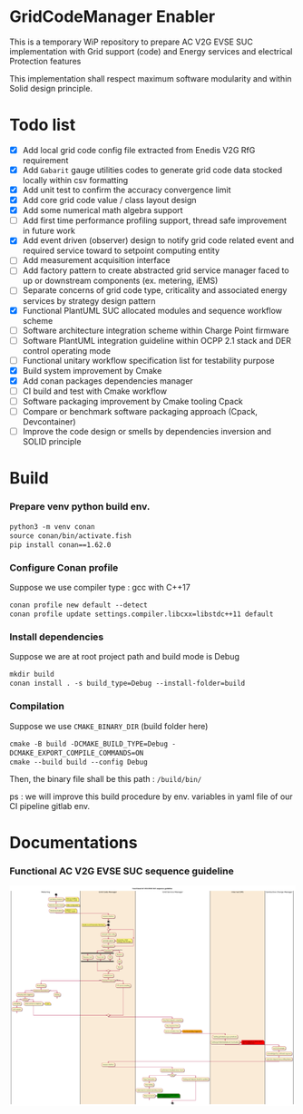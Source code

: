 # GridCodeManager Enabler

This is a temporary WiP repository to prepare AC V2G EVSE SUC implementation with Grid support (code)
and Energy services and electrical Protection features

This implementation shall respect maximum software modularity and within Solid design principle.  


# Todo list
- [x] Add local grid code config file extracted from Enedis V2G RfG requirement
- [x] Add `Gabarit` gauge utilities codes to generate grid code data stocked locally within csv formatting
- [x] Add unit test to confirm the accuracy convergence limit
- [x] Add core grid code value / class layout design
- [x] Add some numerical math algebra support
- [ ] Add first time performance profiling support, thread safe improvement in future work
- [x] Add event driven (observer) design to notify grid code related event and required service toward to setpoint computing entity
- [ ] Add measurement acquisition interface
- [ ] Add factory pattern to create abstracted grid service manager faced to up or downstream components (ex. metering, iEMS)
- [ ] Separate concerns of grid code type, criticality and associated energy services by strategy design pattern
- [x] Functional PlantUML SUC allocated modules and sequence workflow scheme
- [ ] Software architecture integration scheme within Charge Point firmware
- [ ] Software PlantUML integration guideline within OCPP 2.1 stack and DER control operating mode
- [ ] Functional unitary workflow specification list for testability purpose
- [x] Build system improvement by Cmake
- [x] Add conan packages dependencies manager
- [ ] CI build and test with Cmake workflow
- [ ] Software packaging improvement by Cmake tooling Cpack
- [ ] Compare or benchmark software packaging approach (Cpack, Devcontainer)
- [ ] Improve the code design or smells by dependencies inversion and SOLID principle

# Build

### Prepare venv python build env.

```shell
python3 -m venv conan
source conan/bin/activate.fish
pip install conan==1.62.0
```

### Configure Conan profile

Suppose we use compiler type : gcc with C++17
```shell
conan profile new default --detect
conan profile update settings.compiler.libcxx=libstdc++11 default
```

### Install dependencies
Suppose we are at root project path and build mode is Debug
```shell
mkdir build
conan install . -s build_type=Debug --install-folder=build
```

### Compilation
Suppose we use `CMAKE_BINARY_DIR` (build folder here)
```shell
cmake -B build -DCMAKE_BUILD_TYPE=Debug -DCMAKE_EXPORT_COMPILE_COMMANDS=ON
cmake --build build --config Debug
```
Then, the binary file shall be this path : `/build/bin/`

ps : we will improve this build procedure by env. variables in yaml file of our CI pipeline gitlab env.


# Documentations

### Functional AC V2G EVSE SUC sequence guideline
![SUC sequence](doc/SUC_AC_V2G_EVSE_Grid_Support.png)
